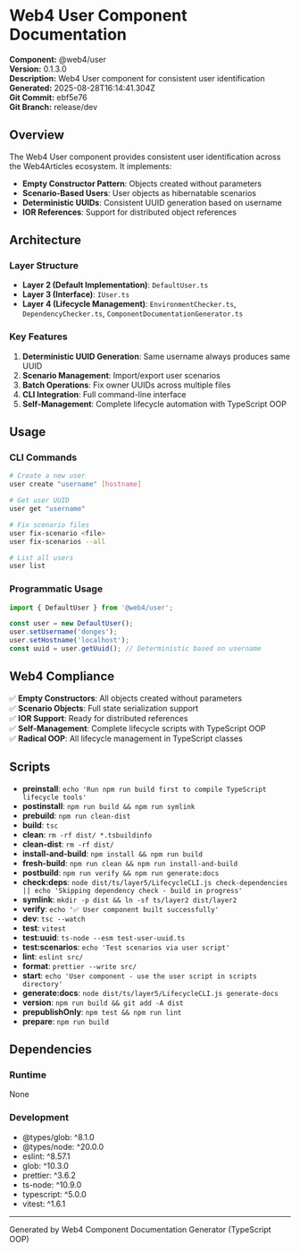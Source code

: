 # Web4 User Component Documentation

**Component:** @web4/user  
**Version:** 0.1.3.0  
**Description:** Web4 User component for consistent user identification  
**Generated:** 2025-08-28T16:14:41.304Z  
**Git Commit:** ebf5e76  
**Git Branch:** release/dev

## Overview

The Web4 User component provides consistent user identification across the Web4Articles ecosystem. It implements:

- **Empty Constructor Pattern**: Objects created without parameters
- **Scenario-Based Users**: User objects as hibernatable scenarios
- **Deterministic UUIDs**: Consistent UUID generation based on username
- **IOR References**: Support for distributed object references

## Architecture

### Layer Structure
- **Layer 2 (Default Implementation)**: `DefaultUser.ts`
- **Layer 3 (Interface)**: `IUser.ts`
- **Layer 4 (Lifecycle Management)**: `EnvironmentChecker.ts`, `DependencyChecker.ts`, `ComponentDocumentationGenerator.ts`

### Key Features
1. **Deterministic UUID Generation**: Same username always produces same UUID
2. **Scenario Management**: Import/export user scenarios
3. **Batch Operations**: Fix owner UUIDs across multiple files
4. **CLI Integration**: Full command-line interface
5. **Self-Management**: Complete lifecycle automation with TypeScript OOP

## Usage

### CLI Commands
```bash
# Create a new user
user create "username" [hostname]

# Get user UUID
user get "username"

# Fix scenario files
user fix-scenario <file>
user fix-scenarios --all

# List all users
user list
```

### Programmatic Usage
```typescript
import { DefaultUser } from '@web4/user';

const user = new DefaultUser();
user.setUsername('donges');
user.setHostname('localhost');
const uuid = user.getUuid(); // Deterministic based on username
```

## Web4 Compliance

✅ **Empty Constructors**: All objects created without parameters  
✅ **Scenario Objects**: Full state serialization support  
✅ **IOR Support**: Ready for distributed references  
✅ **Self-Management**: Complete lifecycle scripts with TypeScript OOP  
✅ **Radical OOP**: All lifecycle management in TypeScript classes  

## Scripts

- **preinstall**: `echo 'Run npm run build first to compile TypeScript lifecycle tools'`
- **postinstall**: `npm run build && npm run symlink`
- **prebuild**: `npm run clean-dist`
- **build**: `tsc`
- **clean**: `rm -rf dist/ *.tsbuildinfo`
- **clean-dist**: `rm -rf dist/`
- **install-and-build**: `npm install && npm run build`
- **fresh-build**: `npm run clean && npm run install-and-build`
- **postbuild**: `npm run verify && npm run generate:docs`
- **check:deps**: `node dist/ts/layer5/LifecycleCLI.js check-dependencies || echo 'Skipping dependency check - build in progress'`
- **symlink**: `mkdir -p dist && ln -sf ts/layer2 dist/layer2`
- **verify**: `echo '✅ User component built successfully'`
- **dev**: `tsc --watch`
- **test**: `vitest`
- **test:uuid**: `ts-node --esm test-user-uuid.ts`
- **test:scenarios**: `echo 'Test scenarios via user script'`
- **lint**: `eslint src/`
- **format**: `prettier --write src/`
- **start**: `echo 'User component - use the user script in scripts directory'`
- **generate:docs**: `node dist/ts/layer5/LifecycleCLI.js generate-docs`
- **version**: `npm run build && git add -A dist`
- **prepublishOnly**: `npm test && npm run lint`
- **prepare**: `npm run build`

## Dependencies

### Runtime
None

### Development
- @types/glob: ^8.1.0
- @types/node: ^20.0.0
- eslint: ^8.57.1
- glob: ^10.3.0
- prettier: ^3.6.2
- ts-node: ^10.9.0
- typescript: ^5.0.0
- vitest: ^1.6.1

---

Generated by Web4 Component Documentation Generator (TypeScript OOP)
